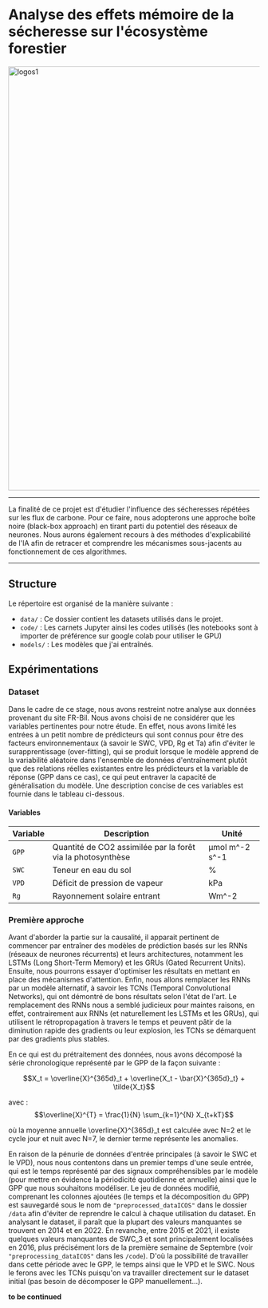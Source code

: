 # Analyse des effets mémoire de la sécheresse sur l'écosystème forestier


<img width="850" alt="logos1" src="https://github.com/hajar-hajji/test_git/assets/120224819/d92599d9-7f5d-4b49-8880-c3d21a33e208">

-------------

La finalité de ce projet est d'étudier l'influence des sécheresses répétées sur les flux de carbone. Pour ce faire, nous adopterons une approche boîte noire (black-box approach) en tirant parti du potentiel des réseaux de neurones. Nous aurons également recours à des méthodes d'explicabilité de l'IA afin de retracer et comprendre les mécanismes sous-jacents au fonctionnement de ces algorithmes. 

--------

## Structure
Le répertoire est organisé de la manière suivante :

- `data/` : Ce dossier contient les datasets utilisés dans le projet.
- `code/` : Les carnets Jupyter ainsi les codes utilisés (les notebooks sont à importer de préférence sur google colab pour utiliser le GPU)
- `models/` : Les modèles que j'ai entraînés.

## Expérimentations
### Dataset
Dans le cadre de ce stage, nous avons restreint notre analyse aux données provenant du site FR-Bil. Nous avons choisi de ne considérer que les variables pertinentes pour notre étude. En effet, nous avons limité les entrées à un petit nombre de prédicteurs qui sont connus pour être des facteurs environnementaux (à savoir le SWC, VPD, Rg et Ta) afin d'éviter le surapprentissage (over-fitting), qui se produit lorsque le modèle apprend de la variabilité aléatoire dans l'ensemble de données d'entraînement plutôt que des relations réelles existantes entre les prédicteurs et la variable de réponse (GPP dans ce cas), ce qui peut entraver la capacité de généralisation du modèle. Une description concise de ces variables est fournie dans le tableau ci-dessous.

#### Variables

| Variable    | Description                                             | Unité                  |
|-------------|---------------------------------------------------------|------------------------|
| `GPP`       | Quantité de CO2 assimilée par la forêt via la photosynthèse | µmol m^-2 s^-1 |
| `SWC`       | Teneur en eau du sol                                    | %                      |
| `VPD`       | Déficit de pression de vapeur                           | kPa                    |
| `Rg`        | Rayonnement solaire entrant                              | Wm^-2                  |


### Première approche
Avant d'aborder la partie sur la causalité, il apparait pertinent de commencer par entraîner des modèles de prédiction basés sur les RNNs (réseaux de neurones récurrents) et leurs architectures, notamment les LSTMs (Long Short-Term Memory) et les GRUs (Gated Recurrent Units). Ensuite, nous pourrons essayer d'optimiser les résultats en mettant en place des mécanismes d'attention. Enfin, nous allons remplacer les RNNs par un modèle alternatif, à savoir les TCNs (Temporal Convolutional Networks), qui ont démontré de bons résultats selon l'état de l'art. Le remplacement des RNNs nous a semblé judicieux pour maintes raisons, en effet, contrairement aux RNNs (et naturellement les LSTMs et les GRUs), qui utilisent le rétropropagation à travers le temps et peuvent pâtir de la diminution rapide des gradients ou leur explosion, les TCNs se démarquent par des gradients plus stables.

En ce qui est du prétraitement des données, nous avons décomposé la série chronologique représenté par le GPP de la façon suivante : 

$$X_t = 
\overline{X}^{365d}_t + 
\overline{X_t - \bar{X}^{365d}_t} + 
\tilde{X_t}$$

avec : 
$$\overline{X}^{T} = \frac{1}{N} \sum_{k=1}^{N} X_{t+kT}$$

où la moyenne annuelle \overline{X}^{365d}_t est calculée avec N=2 et le cycle jour et nuit avec N=7, le dernier terme représente les anomalies.

En raison de la pénurie de données d'entrée principales (à savoir le SWC et le VPD), nous nous contentons dans un premier temps d'une seule entrée, qui est le temps représenté par des signaux compréhensibles par le modèle (pour mettre en évidence la périodicité quotidienne et annuelle) ainsi que le GPP que nous souhaitons modéliser.  Le jeu de données modifié, comprenant les colonnes ajoutées (le temps et la décomposition du GPP) est sauvegardé sous le nom de `"preprocessed_dataICOS"` dans le dossier `/data` afin d'éviter de reprendre le calcul à chaque utilisation du dataset. En analysant le dataset,  il paraît que la plupart des valeurs manquantes se trouvent en 2014 et en 2022. En revanche, entre 2015 et 2021, il existe quelques valeurs manquantes de SWC_3 et sont principalement localisées en 2016, plus précisément lors de la première semaine de Septembre (voir `"preprocessing_dataICOS"` dans les `/code`). D'où la possibilité de travailler dans cette période avec le GPP, le temps ainsi que le VPD et le SWC. Nous le ferons avec les TCNs puisqu'on va travailler directement sur le dataset initial (pas besoin de décomposer le GPP manuellement...).

**to be continued**
